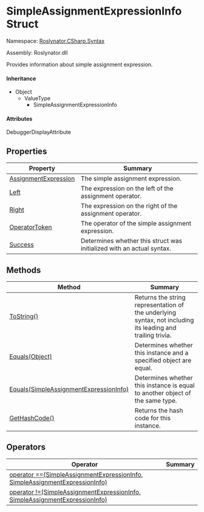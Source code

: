 # SimpleAssignmentExpressionInfo Struct

Namespace: [Roslynator.CSharp.Syntax](../README.md)

Assembly: Roslynator\.dll


Provides information about simple assignment expression\.

#### Inheritance

* Object
  * ValueType
    * SimpleAssignmentExpressionInfo

#### Attributes

DebuggerDisplayAttribute

## Properties

| Property| Summary|
| --- | --- |
| [AssignmentExpression](AssignmentExpression/README.md) | The simple assignment expression\. |
| [Left](Left/README.md) | The expression on the left of the assignment operator\. |
| [Right](Right/README.md) | The expression on the right of the assignment operator\. |
| [OperatorToken](OperatorToken/README.md) | The operator of the simple assignment expression\. |
| [Success](Success/README.md) | Determines whether this struct was initialized with an actual syntax\. |

## Methods

| Method| Summary|
| --- | --- |
| [ToString()](ToString/README.md) | Returns the string representation of the underlying syntax, not including its leading and trailing trivia\. |
| [Equals(Object)](Equals/README.md) | Determines whether this instance and a specified object are equal\. |
| [Equals(SimpleAssignmentExpressionInfo)](Equals/README.md) | Determines whether this instance is equal to another object of the same type\. |
| [GetHashCode()](GetHashCode/README.md) | Returns the hash code for this instance\. |

## Operators

| Operator| Summary|
| --- | --- |
| [operator ==(SimpleAssignmentExpressionInfo, SimpleAssignmentExpressionInfo)](op_Equality/README.md) | |
| [operator !=(SimpleAssignmentExpressionInfo, SimpleAssignmentExpressionInfo)](op_Inequality/README.md) | |

